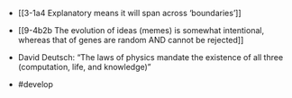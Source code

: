 - [[3-1a4 Explanatory means it will span across ‘boundaries’]]
- [[9-4b2b The evolution of ideas (memes) is somewhat intentional, whereas that of genes are random AND cannot be rejected]]

- David Deutsch: “The laws of physics mandate the existence of all three (computation, life, and knowledge)”

- #develop

